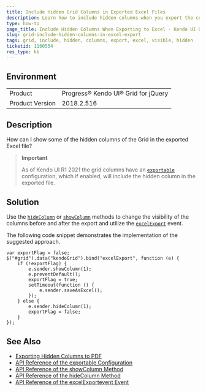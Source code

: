 ```yaml
---
title: Include Hidden Grid Columns in Exported Excel Files
description: Learn how to include hidden columns when you export the contents of a Kendo UI Grid to Excel.
type: how-to
page_title: Include Hidden Columns When Exporting to Excel - Kendo UI Grid for jQuery
slug: grid-include-hidden-columns-in-excel-export
tags: grid, include, hidden, columns, export, excel, visible, hidden
ticketid: 1160554
res_type: kb
---
```


## Environment

<table>
 <tr>
  <td>Product</td>
  <td>Progress® Kendo UI® Grid for jQuery</td>
 </tr>
 <tr>
  <td>Product Version</td>
  <td>2018.2.516</td>
 </tr>
</table>

## Description

How can I show some of the hidden columns of the Grid in the exported Excel file?

> **Important**
>
> As of Kendo UI R1 2021 the grid columns have an [`exportable`](https://docs.telerik.com/kendo-ui/api/javascript/ui/grid/configuration/columns.exportable) configuration, which if enabled, will include the hidden column in the exported file.

## Solution

Use the [`hideColumn`](https://docs.telerik.com/kendo-ui/api/javascript/ui/grid/methods/hidecolumn) or [`showColumn`](https://docs.telerik.com/kendo-ui/api/javascript/ui/grid/methods/showcolumn) methods to change the visibility of the columns before and after the export and utilize the [`excelExport`](https://docs.telerik.com/kendo-ui/api/javascript/ui/grid/events/excelexport) event.

The following code snippet demonstrates the implementation of the suggested approach.

```
var exportFlag = false;
$("#grid").data("kendoGrid").bind("excelExport", function (e) {
    if (!exportFlag) {
        e.sender.showColumn(1);
        e.preventDefault();
        exportFlag = true;
        setTimeout(function () {
            e.sender.saveAsExcel();
        });
    } else {
        e.sender.hideColumn(1);
        exportFlag = false;
    }
});
```

## See Also

* [Exporting Hidden Columns to PDF](https://docs.telerik.com/kendo-ui/knowledge-base/grid-include-hidden-columns-to-exported-pdf)
* [API Reference of the exportable Configuration](https://docs.telerik.com/kendo-ui/api/javascript/ui/grid/configuration/columns.exportable)
* [API Reference of the showColumn Method](https://docs.telerik.com/kendo-ui/api/javascript/ui/grid/methods/showcolumn)
* [API Reference of the hideColumn Method](https://docs.telerik.com/kendo-ui/api/javascript/ui/grid/methods/hidecolumn)
* [API Reference of the excelExportevent Event](https://docs.telerik.com/kendo-ui/api/javascript/ui/grid/events/excelexport)
